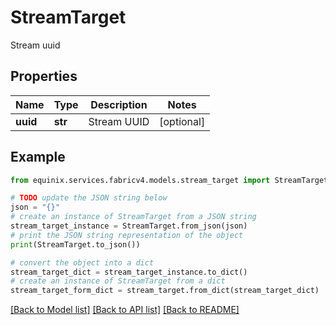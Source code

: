# StreamTarget

Stream uuid

## Properties

Name | Type | Description | Notes
------------ | ------------- | ------------- | -------------
**uuid** | **str** | Stream UUID | [optional] 

## Example

```python
from equinix.services.fabricv4.models.stream_target import StreamTarget

# TODO update the JSON string below
json = "{}"
# create an instance of StreamTarget from a JSON string
stream_target_instance = StreamTarget.from_json(json)
# print the JSON string representation of the object
print(StreamTarget.to_json())

# convert the object into a dict
stream_target_dict = stream_target_instance.to_dict()
# create an instance of StreamTarget from a dict
stream_target_form_dict = stream_target.from_dict(stream_target_dict)
```
[[Back to Model list]](../README.md#documentation-for-models) [[Back to API list]](../README.md#documentation-for-api-endpoints) [[Back to README]](../README.md)


